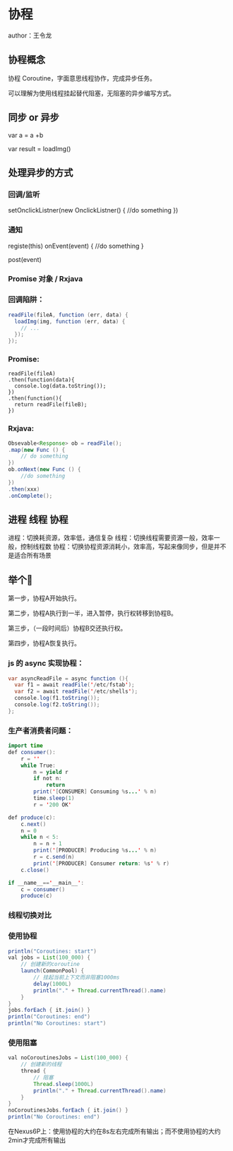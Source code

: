 # 协程

author：王令龙

## 协程概念

协程 Coroutine，字面意思线程协作，完成异步任务。

可以理解为使用线程挂起替代阻塞，无阻塞的异步编写方式。

## 同步 or 异步

var a = a +b 

var result = loadImg()

## 处理异步的方式

### 回调/监听 

setOnclickListner(new OnclickListner() {
    //do something
})

### 通知 

registe(this)
onEvent(event) {
    //do something
}

post(event)

### Promise 对象 / Rxjava

### 回调陷阱：

```java
readFile(fileA, function (err, data) {
  loadImg(img, function (err, data) {
    // ...
  });
});
```

### Promise:

```
readFile(fileA)
.then(function(data){
  console.log(data.toString());
})
.then(function(){
  return readFile(fileB);
})
```

### Rxjava:

```java
Obsevable<Response> ob = readFile();
.map(new Func () {
    // do something
})
ob.onNext(new Func () {
    //do something
})
.then(xxx)
.onComplete();
```

## 进程 线程 协程

进程：切换耗资源，效率低，通信复杂
线程：切换线程需要资源一般，效率一般，控制线程数
协程：切换协程资源消耗小，效率高，写起来像同步，但是并不是适合所有场景

## 举个🌰

第一步，协程A开始执行。

第二步，协程A执行到一半，进入暂停，执行权转移到协程B。

第三步，（一段时间后）协程B交还执行权。

第四步，协程A恢复执行。


### js 的 async 实现协程：

```java
var asyncReadFile = async function (){
  var f1 = await readFile('/etc/fstab');
  var f2 = await readFile('/etc/shells');
  console.log(f1.toString());
  console.log(f2.toString());
};
```

### 生产者消费者问题：

```java
import time
def consumer():
    r = ''
    while True:
        n = yield r
        if not n:
            return
        print('[CONSUMER] Consuming %s...' % n)
        time.sleep(1)
        r = '200 OK'

def produce(c):
    c.next()
    n = 0
    while n < 5:
        n = n + 1
        print('[PRODUCER] Producing %s...' % n)
        r = c.send(n)
        print('[PRODUCER] Consumer return: %s' % r)
    c.close()

if __name__=='__main__':
    c = consumer()
    produce(c)
```

### 线程切换对比

### 使用协程

```java
println("Coroutines: start")
val jobs = List(100_000) {
    // 创建新的coroutine
    launch(CommonPool) {
        // 挂起当前上下文而非阻塞1000ms
        delay(1000L)
        println("." + Thread.currentThread().name)
    }
}
jobs.forEach { it.join() }
println("Coroutines: end")
println("No Coroutines: start")
```

### 使用阻塞

```java
val noCoroutinesJobs = List(100_000) {
    // 创建新的线程
    thread {
        // 阻塞
        Thread.sleep(1000L)
        println("." + Thread.currentThread().name)
    }
}
noCoroutinesJobs.forEach { it.join() }
println("No Coroutines: end")
```

在Nexus6P上：使用协程的大约在8s左右完成所有输出；而不使用协程的大约2min才完成所有输出

